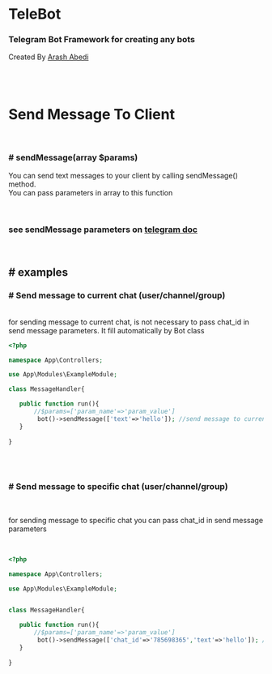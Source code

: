 # TeleBot
### Telegram Bot Framework for creating any bots 

Created By [Arash Abedi](https://arashabedii.github.io)

<br/>
<br/>

# Send Message To Client
<br>

### # sendMessage(array $params)

You can send text messages to your client by calling sendMessage() method. <br>
You can pass parameters in array to this function

<br>

### see sendMessage parameters on [telegram doc](https://core.telegram.org/bots/api#sendmessage)

<br>

## # examples


### # Send message to current chat (user/channel/group)
<br>
for sending message to current chat, is not necessary to pass chat_id in send message parameters. It fill automatically by Bot class

<br>

```php
<?php

namespace App\Controllers;

use App\Modules\ExampleModule;

class MessageHandler{

   public function run(){
       //$params=['param_name'=>'param_value']
        bot()->sendMessage(['text'=>'hello']); //send message to current chat
   }
   
}

```
<br>
<br>

### # Send message to specific chat (user/channel/group)
<br>

for sending message to specific chat you can pass chat_id in send message parameters

<br>

```php
<?php

namespace App\Controllers;

use App\Modules\ExampleModule;


class MessageHandler{

   public function run(){
       //$params=['param_name'=>'param_value']
        bot()->sendMessage(['chat_id'=>'785698365','text'=>'hello']); //send message to specific chat by chat_id
   }
   
}

```
